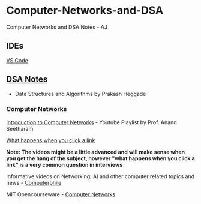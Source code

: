 # Computer-Networks-and-DSA
Computer Networks and DSA Notes - AJ 

IDEs
------------------------------------------------
[VS Code](https://code.visualstudio.com/)

[DSA Notes](https://github.com/prakashbh/dsa-2019)
------------------------------------------------
 - Data Structures and Algorithms by Prakash Heggade 

### Computer Networks

[Introduction to Computer Networks](https://youtube.com/playlist?list=PLXDX4vxbgW0D3nXlxxNPehChW5iQG1iJC) - Youtube Playlist by Prof. Anand Seetharam

[What happens when you click a link](https://youtu.be/keo0dglCj7I) 

**Note: The videos might be a little advanced and will make sense when you get the hang of the subject, however "what happens when you click a link" is a very common question in interviews**

Informative videos on Networking, AI and other computer related topics and news - [Computerphile](https://www.youtube.com/user/Computerphile)

MIT Opencourseware - [Computer Networks](https://ocw.mit.edu/courses/electrical-engineering-and-computer-science/6-829-computer-networks-fall-2002/)

